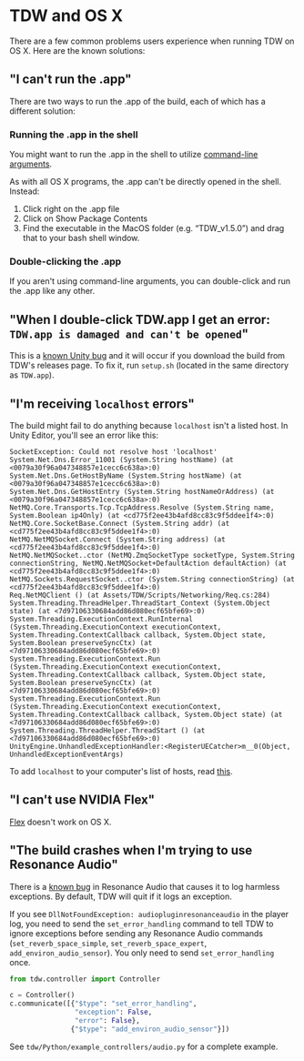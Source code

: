 # TDW and OS X

There are a few common problems users experience when running TDW on OS X. Here are the known solutions:

## "I can't run the .app"

There are two ways to run the .app of the build, each of which has a different solution:

### Running the .app in the shell

You might want to run the .app in the shell to utilize [command-line arguments](../getting_started.md). 

As with all OS X programs, the .app can't be directly opened in the shell. Instead:

1. Click right on the .app file
2. Click on Show Package Contents 
3. Find the executable in the MacOS folder (e.g.  “TDW_v1.5.0”) and drag that to your bash shell window.

### Double-clicking the .app

If you aren't using command-line arguments, you can double-click and run the .app like any other.

## "When I double-click TDW.app I get an error: `TDW.app is damaged and can't be opened`"

This is a [known Unity bug](https://issuetracker.unity3d.com/issues/macos-builds-now-contain-a-quarantine-attribute) and it will occur if you download the build from TDW's releases page. To fix it, run `setup.sh` (located in the same directory as `TDW.app`).

## "I'm receiving `localhost` errors"

The build might fail to do anything because `localhost` isn't a listed host. In Unity Editor, you'll see an error like this:

```
SocketException: Could not resolve host 'localhost'
System.Net.Dns.Error_11001 (System.String hostName) (at <0079a30f96a047348857e1cecc6c638a>:0)
System.Net.Dns.GetHostByName (System.String hostName) (at <0079a30f96a047348857e1cecc6c638a>:0)
System.Net.Dns.GetHostEntry (System.String hostNameOrAddress) (at <0079a30f96a047348857e1cecc6c638a>:0)
NetMQ.Core.Transports.Tcp.TcpAddress.Resolve (System.String name, System.Boolean ip4Only) (at <cd775f2ee43b4afd8cc83c9f5ddee1f4>:0)
NetMQ.Core.SocketBase.Connect (System.String addr) (at <cd775f2ee43b4afd8cc83c9f5ddee1f4>:0)
NetMQ.NetMQSocket.Connect (System.String address) (at <cd775f2ee43b4afd8cc83c9f5ddee1f4>:0)
NetMQ.NetMQSocket..ctor (NetMQ.ZmqSocketType socketType, System.String connectionString, NetMQ.NetMQSocket+DefaultAction defaultAction) (at <cd775f2ee43b4afd8cc83c9f5ddee1f4>:0)
NetMQ.Sockets.RequestSocket..ctor (System.String connectionString) (at <cd775f2ee43b4afd8cc83c9f5ddee1f4>:0)
Req.NetMQClient () (at Assets/TDW/Scripts/Networking/Req.cs:284)
System.Threading.ThreadHelper.ThreadStart_Context (System.Object state) (at <7d97106330684add86d080ecf65bfe69>:0)
System.Threading.ExecutionContext.RunInternal (System.Threading.ExecutionContext executionContext, System.Threading.ContextCallback callback, System.Object state, System.Boolean preserveSyncCtx) (at <7d97106330684add86d080ecf65bfe69>:0)
System.Threading.ExecutionContext.Run (System.Threading.ExecutionContext executionContext, System.Threading.ContextCallback callback, System.Object state, System.Boolean preserveSyncCtx) (at <7d97106330684add86d080ecf65bfe69>:0)
System.Threading.ExecutionContext.Run (System.Threading.ExecutionContext executionContext, System.Threading.ContextCallback callback, System.Object state) (at <7d97106330684add86d080ecf65bfe69>:0)
System.Threading.ThreadHelper.ThreadStart () (at <7d97106330684add86d080ecf65bfe69>:0)
UnityEngine.UnhandledExceptionHandler:<RegisterUECatcher>m__0(Object, UnhandledExceptionEventArgs)
```

To add `localhost` to your computer's list of hosts, read [this](https://apple.stackexchange.com/a/307029).

## "I can't use NVIDIA Flex"

[Flex](flex.md) doesn't work on OS X.

## "The build crashes when I'm trying to use Resonance Audio"

There is a [known bug](https://github.com/threedworld-mit/tdw/issues/200) in Resonance Audio that causes it to log harmless exceptions. By default, TDW will quit if it logs an exception.

If you see `DllNotFoundException: audiopluginresonanceaudio` in the player log, you need to send the `set_error_handling` command to tell TDW to ignore exceptions before sending any Resonance Audio commands (`set_reverb_space_simple`, `set_reverb_space_expert`, `add_environ_audio_sensor`). You only need to send `set_error_handling` once.

```python
from tdw.controller import Controller

c = Controller()
c.communicate([{"$type": "set_error_handling",
                "exception": False,
                "error": False},
               {"$type": "add_environ_audio_sensor"}])
```

See `tdw/Python/example_controllers/audio.py` for a complete example.
